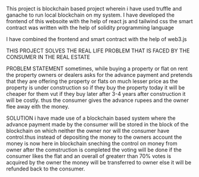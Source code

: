 This project is blockchain based project wherein i have used truffle and ganache to run local blockchain on my system.
I have developed the frontend of this websoite with the help of react js and tailwind css
the smart contract was written with the help of solidity programming language 

I have combined the frontend and smart contract with the help of web3.js

THIS PROJECT SOLVES THE REAL LIFE PROBLEM THAT IS FACED BY THE CONSUMER IN THE REAL ESTATE

PROBLEM STATEMENT
sometimes, while buying a property or flat on rent the property owners or dealers asks for the advance payment and pretends that they are offering the property or flats on much lesser price as the property is under construction so if they buy the property today it will be cheaper for them vut if they buy later after 3-4 years after construction it will be costly. thus the consumer gives the advance rupees and the owner flee away eith the money.

SOLUTION
i have made use of a blockchain based system where the advance payment made by the consumer will be stored in the block of the blockchain on which neither the owner nor will the consumer have control.thus instead of depositing the money to the owners account the money is now here in blockchain sneching the control on money from owner
after the comstruction is completed the voting will be done if the consumer likes the flat and an overall of greaterr than 70% votes is acquired by the owner the money will be transferred to owner else it will be refunded back to the consumer.

